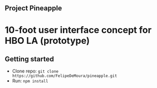 ## Project Pineapple
# 10-foot user interface concept for HBO LA (prototype)

## Getting started
- Clone repo: `git clone https://github.com/FelipeDeMoura/pineapple.git`
- Run: `npm install`

